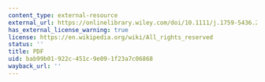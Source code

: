 ```yaml
---
content_type: external-resource
external_url: https://onlinelibrary.wiley.com/doi/10.1111/j.1759-5436.2008.tb00471.x
has_external_license_warning: true
license: https://en.wikipedia.org/wiki/All_rights_reserved
status: ''
title: PDF
uid: bab99b01-922c-451c-9e09-1f23a7c06868
wayback_url: ''
---
```

